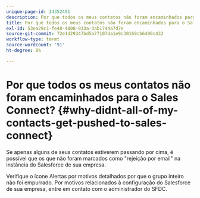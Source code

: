 ```yaml
---
unique-page-id: 14352491
description: Por que todos os meus contatos não foram encaminhados para o Sales Connect? - Documentação do Marketo - Documentação do produto
title: Por que todos os meus contatos não foram encaminhados para o Sales Connect?
exl-id: 53ea29c1-fe48-4808-933a-3ab1744a7d7e
source-git-commit: 72e1d29347bd5b77107da1e9c30169cb6490c432
workflow-type: tm+mt
source-wordcount: '91'
ht-degree: 0%

---
```


# Por que todos os meus contatos não foram encaminhados para o Sales Connect? {#why-didnt-all-of-my-contacts-get-pushed-to-sales-connect}

Se apenas alguns de seus contatos estiverem passando por cima, é possível que os que não foram marcados como &quot;rejeição por email&quot; na instância do Salesforce de sua empresa.

Verifique o ícone Alertas por motivos detalhados por que o grupo inteiro não foi empurrado. Por motivos relacionados à configuração do Salesforce de sua empresa, entre em contato com o administrador do SFDC.
